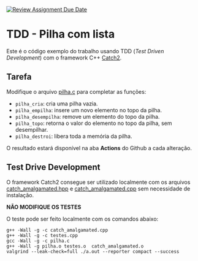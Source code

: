 [![Review Assignment Due Date](https://classroom.github.com/assets/deadline-readme-button-22041afd0340ce965d47ae6ef1cefeee28c7c493a6346c4f15d667ab976d596c.svg)](https://classroom.github.com/a/AOFSkQqM)

# TDD - Pilha com lista

Este é o código exemplo do trabalho usando TDD (*Test Driven Development*) com o framework C++ [Catch2](https://github.com/catchorg/Catch2).

## Tarefa

Modifique o arquivo [pilha.c](pilha.c) para completar as funções:
- `pilha_cria`: cria uma pilha vazia.
- `pilha_empilha`: insere um novo elemento no topo da pilha.
- `pilha_desempilha`: remove um elemento do topo da pilha.
- `pilha_topo`: retorna o valor do elemento no topo da pilha, sem desempilhar.
- `pilha_destroi`: libera toda a memória da pilha.

O resultado estará disponível na aba **Actions** do Github a cada alteração.

## Test Drive Development

O framework Catch2 consegue ser utilizado localmente com os arquivos [catch_amalgamated.hpp](catch_amalgamated.hpp)  e [catch_amalgamated.cpp](catch_amalgamated.cpp) sem necessidade de instalação.

**NÃO MODIFIQUE OS TESTES** 

O teste pode ser feito localmente com os comandos abaixo:
```
g++ -Wall -g -c catch_amalgamated.cpp
g++ -Wall -g -c testes.cpp
gcc -Wall -g -c pilha.c
g++ -Wall -g pilha.o testes.o  catch_amalgamated.o
valgrind --leak-check=full ./a.out --reporter compact --success
```